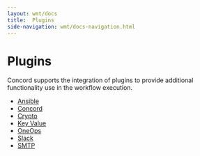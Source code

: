 ```yaml
---
layout: wmt/docs
title:  Plugins
side-navigation: wmt/docs-navigation.html
---
```


# Plugins

Concord supports the integration of plugins to provide additional functionality
use in the workflow execution.

- [Ansible](./ansible.html)
- [Concord](./concord.html)
- [Crypto](./crypto.html)
- [Key Value](./key-value.html)
- [OneOps](./oneops.html)
- [Slack](./slack.html)
- [SMTP](./smtp.html)